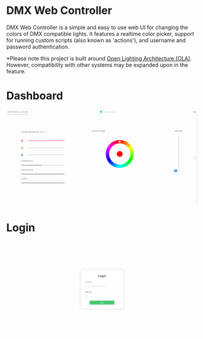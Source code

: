 # DMX Web Controller

DMX Web Controller is a simple and easy to use web UI for changing the colors of DMX compatible lights. It features a realtime color picker, support for running custom scripts (also known as 'actions'), and username and password authentication.

\*Please note this project is built around [Open Lighting Architecture (OLA)](https://www.openlighting.org/). However, compatibility with other systems may be expanded upon in the feature.

# Dashboard
![](assets/dashboard.png)

# Login
![](assets/login.png)
